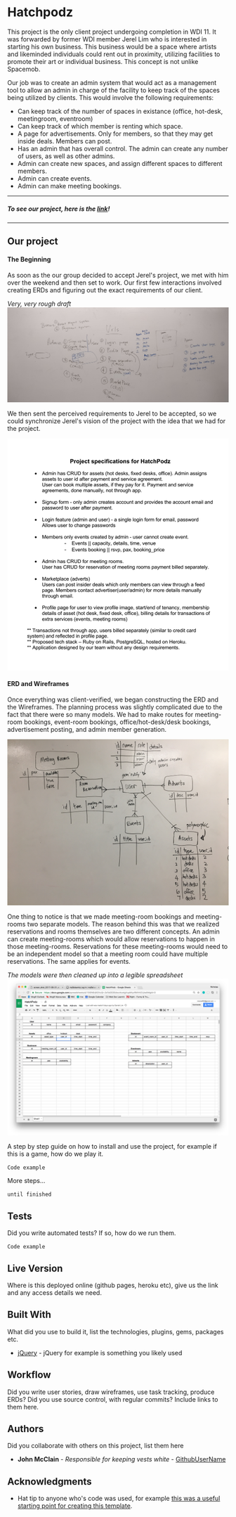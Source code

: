 # Hatchpodz

This project is the only client project undergoing completion in WDI 11. It was forwarded by former WDI member Jerel Lim who is interested in starting his own business. This business would be a space where artists and likeminded individuals could rent out in proximity, utilizing facilities to promote their art or individual business. This concept is not unlike Spacemob.

Our job was to create an admin system that would act as a management tool to allow an admin in charge of the facility to keep track of the spaces being utilized by clients. This would involve the following requirements:
* Can keep track of the number of spaces in existance (office, hot-desk, meetingroom, eventroom)
* Can keep track of which member is renting which space.
* A page for advertisements. Only for members, so that they may get inside deals. Members can post.
* Has an admin that has overall control. The admin can create any number of users, as well as other admins.
* Admin can create new spaces, and assign different spaces to different members.
* Admin can create events.
* Admin can make meeting bookings.

---

##### To see our project, here is the [link](https://www.facebook.com)!

---

## Our project

#### The Beginning

As soon as the our group decided to accept Jerel's project, we met with him over the weekend and then set to work. Our first few interactions involved creating ERDs and figuring out the exact requirements of our client.

*Very, very rough draft*
![Rough requirements](./app/assets/images/requirements.png)

We then sent the perceived requirements to Jerel to be accepted, so we could synchronize Jerel's vision of the project with the idea that we had for the project.

![Project requirements sent to Jerel](./app/assets/images/project_specs.png)

#### ERD and Wireframes

Once everything was client-verified, we began constructing the ERD and the Wireframes. The planning process was slightly complicated due to the fact that there were so many models. We had to make routes for meeting-room bookings, event-room bookings, office/hot-desk/desk bookings, advertisement posting, and admin member generation.

![Planning the models](./app/assets/images/model_planning.jpg)

One thing to notice is that we made meeting-room bookings and meeting-rooms two separate models. The reason behind this was that we realized reservations and rooms themselves are two different concepts. An admin can create meeting-rooms which would allow reservations to happen in those meeting-rooms. Reservations for these meeting-rooms would need to be an independent model so that a meeting room could have multiple reservations. The same applies for events.

*The models were then cleaned up into a legible spreadsheet*
![Models with properties](./app/assets/images/erd_spreadsheet.png)


A step by step guide on how to install and use the project, for example if this is a game, how do we play it.


```
Code example
```

More steps...

```
until finished
```


## Tests

Did you write automated tests? If so, how do we run them.


```
Code example
```

## Live Version

Where is this deployed online (github pages, heroku etc), give us the link and any access details we need.

## Built With

What did you use to build it, list the technologies, plugins, gems, packages etc.

* [jQuery](http://jquery.com/) - jQuery for example is something you likely used

## Workflow

Did you write user stories, draw wireframes, use task tracking, produce ERDs? Did you use source control, with regular commits? Include links to them here.

## Authors

Did you collaborate with others on this project, list them here

* **John McClain** - *Responsible for keeping vests white* - [GithubUserName](https://github.com/GithubUserName)

## Acknowledgments

* Hat tip to anyone who's code was used, for example [this was a useful starting point for creating this template](https://gist.github.com/PurpleBooth/109311bb0361f32d87a2).
